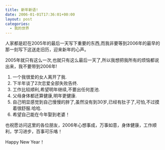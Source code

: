 ```yaml
---
title: 新年新语!
date: 2006-01-01T17:36:01+00:00
layout: post
categories:
  - 我的世界
---
```


人家都是赶在2005年的最后一天写下重要的东西,而我非要等到2006年的最早的那一刻写下这送走旧历，迎来新年的心声。

2005年就只有这么一次,也就只有这么最后一天了,所以我想把我所有的烦恼都说出来，我不要带到2006年!

1. 一个我很爱的女人离开了我.
2. 下半年谈了2次恋爱全部失败告终.
3. 工作比较顺利,希望明年继续,不要出任何差池.
4. 父母身体都还算健康,明年更健康.
5. 自己明显感觉到自己慢慢的胖了,虽然没有到30岁,已经有肚子了,可怕,不过摸着很舒服.哈哈.
6. 希望自己能在今年娶到老婆！

也祝愿访问这里的各位朋友，2006年心想事成，万事如意，身体健康，工作顺利，学习进步，百事可乐咯！

Happy New Year！